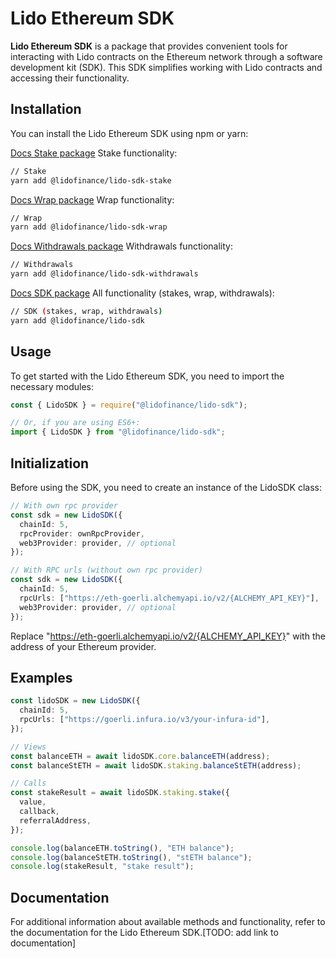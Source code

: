 # Lido Ethereum SDK

**Lido Ethereum SDK** is a package that provides convenient tools for interacting with Lido contracts on the Ethereum network through a software development kit (SDK). This SDK simplifies working with Lido contracts and accessing their functionality.

## Installation

You can install the Lido Ethereum SDK using npm or yarn:

[Docs Stake package](./packages/stake/README.md)
Stake functionality:

```bash
// Stake
yarn add @lidofinance/lido-sdk-stake
```

[Docs Wrap package](./packages/wrap/README.md)
Wrap functionality:

```bash
// Wrap
yarn add @lidofinance/lido-sdk-wrap
```

[Docs Withdrawals package](./packages/withdrawals/README.md)
Withdrawals functionality:

```bash
// Withdrawals
yarn add @lidofinance/lido-sdk-withdrawals
```

[Docs SDK package](./packages/sdk/README.md)
All functionality (stakes, wrap, withdrawals):

```bash
// SDK (stakes, wrap, withdrawals)
yarn add @lidofinance/lido-sdk
```

## Usage

To get started with the Lido Ethereum SDK, you need to import the necessary modules:

```ts
const { LidoSDK } = require("@lidofinance/lido-sdk");

// Or, if you are using ES6+:
import { LidoSDK } from "@lidofinance/lido-sdk";
```

## Initialization

Before using the SDK, you need to create an instance of the LidoSDK class:

```ts
// With own rpc provider
const sdk = new LidoSDK({
  chainId: 5,
  rpcProvider: ownRpcProvider,
  web3Provider: provider, // optional
});

// With RPC urls (without own rpc provider)
const sdk = new LidoSDK({
  chainId: 5,
  rpcUrls: ["https://eth-goerli.alchemyapi.io/v2/{ALCHEMY_API_KEY}"],
  web3Provider: provider, // optional
});
```

Replace "https://eth-goerli.alchemyapi.io/v2/{ALCHEMY_API_KEY}" with the address of your Ethereum provider.

## Examples

```ts
const lidoSDK = new LidoSDK({
  chainId: 5,
  rpcUrls: ["https://goerli.infura.io/v3/your-infura-id"],
});

// Views
const balanceETH = await lidoSDK.core.balanceETH(address);
const balanceStETH = await lidoSDK.staking.balanceStETH(address);

// Calls
const stakeResult = await lidoSDK.staking.stake({
  value,
  callback,
  referralAddress,
});

console.log(balanceETH.toString(), "ETH balance");
console.log(balanceStETH.toString(), "stETH balance");
console.log(stakeResult, "stake result");
```

## Documentation

For additional information about available methods and functionality, refer to the documentation for the Lido Ethereum SDK.[TODO: add link to documentation]
